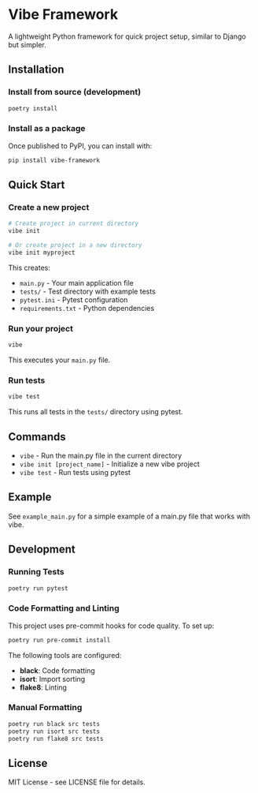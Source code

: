 # Vibe Framework

A lightweight Python framework for quick project setup, similar to Django but simpler.

## Installation

### Install from source (development)

```bash
poetry install
```

### Install as a package

Once published to PyPI, you can install with:

```bash
pip install vibe-framework
```

## Quick Start

### Create a new project

```bash
# Create project in current directory
vibe init

# Or create project in a new directory
vibe init myproject
```

This creates:
- `main.py` - Your main application file
- `tests/` - Test directory with example tests
- `pytest.ini` - Pytest configuration
- `requirements.txt` - Python dependencies

### Run your project

```bash
vibe
```

This executes your `main.py` file.

### Run tests

```bash
vibe test
```

This runs all tests in the `tests/` directory using pytest.

## Commands

- `vibe` - Run the main.py file in the current directory
- `vibe init [project_name]` - Initialize a new vibe project
- `vibe test` - Run tests using pytest

## Example

See `example_main.py` for a simple example of a main.py file that works with vibe.

## Development

### Running Tests

```bash
poetry run pytest
```

### Code Formatting and Linting

This project uses pre-commit hooks for code quality. To set up:

```bash
poetry run pre-commit install
```

The following tools are configured:
- **black**: Code formatting
- **isort**: Import sorting
- **flake8**: Linting

### Manual Formatting

```bash
poetry run black src tests
poetry run isort src tests
poetry run flake8 src tests
```

## License

MIT License - see LICENSE file for details.